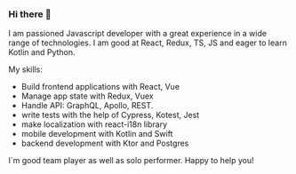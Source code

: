 ### Hi there 👋

I am passioned Javascript developer with a great experience in a wide range of technologies. I am good at React, Redux, TS, JS and eager to learn Kotlin and Python.

My skills:
- Build frontend applications with React, Vue
- Manage app state  with Redux, Vuex
- Handle API: GraphQL, Apollo, REST.
- write tests with the help of Cypress, Kotest, Jest
- make localization with react-i18n library
- mobile development with Kotlin and Swift
- backend development with Ktor and Postgres

I`m good team player as well as solo performer. Happy to help you! 
